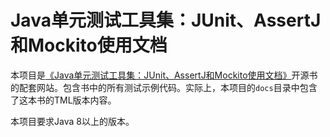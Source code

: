 # Java单元测试工具集：JUnit、AssertJ和Mockito使用文档



本项目是[《Java单元测试工具集：JUnit、AssertJ和Mockito使用文档》](https://dayatang.github.io/tdd-and-toolset/)开源书的配套网站。包含书中的所有测试示例代码。实际上，本项目的`docs`目录中包含了这本书的TML版本内容。

本项目要求Java 8以上的版本。

